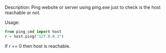 Description:
Ping website or server using ping.exe just to check is the host reachable or not.

Usage:
```python
from ping_cmd import host
r = host.ping("127.0.0.1")
```
If r == 0 then host is reachable.